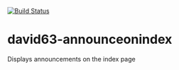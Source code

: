 [![Build Status](https://travis-ci.org/david63/david63-announceonindex.svg?branch=3.2)](https://travis-ci.org/david63/david63-announceonindex)

# david63-announceonindex
Displays announcements on the index page
